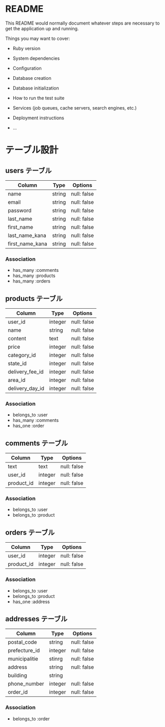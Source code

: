 # README

This README would normally document whatever steps are necessary to get the
application up and running.

Things you may want to cover:

* Ruby version

* System dependencies

* Configuration

* Database creation

* Database initialization

* How to run the test suite

* Services (job queues, cache servers, search engines, etc.)

* Deployment instructions

* ...

# テーブル設計

## users テーブル

| Column   | Type   | Options     |
| -------- | ------ | ----------- |
| name     | string | null: false |
| email    | string | null: false |
| password | string | null: false |
| last_name| string | null: false |
| first_name| string | null: false |
| last_name_kana| string | null: false |
| first_name_kana| string | null: false |

### Association

- has_many :comments
- has_many :products
- has_many :orders

## products テーブル

| Column       | Type   | Options     |
| ------------ | ------ | ----------- |
| user_id      | integer| null: false |
| name         | string | null: false |
| content      | text   | null: false |
| price        | integer| null: false |
| category_id  | integer| null: false |
| state_id     | integer| null: false |
| delivery_fee_id | integer| null: false |
| area_id      | integer| null: false |
| delivery_day_id | integer| null: false |


### Association

- belongs_to :user
- has_many :comments
- has_one :order
 
## comments テーブル

| Column       | Type   | Options     |
| ------------ | ------ | ----------- |
| text         | text   | null: false |
| user_id      | integer| null: false |
| product_id   | integer| null: false |

### Association

- belongs_to :user
- belongs_to :product

## orders テーブル

| Column          | Type   | Options     |
| ------------    | ------ | ----------- |
| user_id         | integer| null: false |
| product_id      | integer| null: false |

### Association

- belongs_to :user
- belongs_to :product
- has_one :address

## addresses テーブル

| Column          | Type   | Options     |
| ------------    | ------ | ----------- |
| postal_code     | string | null: false |
| prefecture_id   | integer| null: false |
| municipalitie   | stinrg | null: false |
| address         | string | null: false |
| building        | string |             |
| phone_number    | integer| null: false |
| order_id        | integer| null: false |

### Association

- belongs_to :order